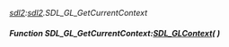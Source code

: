 _[sdl2](../../modules/sdl2/sdl2-module.md):[sdl2](../../modules/sdl2/sdl2-module.md).SDL\_GL\_GetCurrentContext_
##### Function SDL\_GL\_GetCurrentContext:[SDL_GLContext](../../modules/sdl2/sdl2-sdl_glcontext.md)(  )
